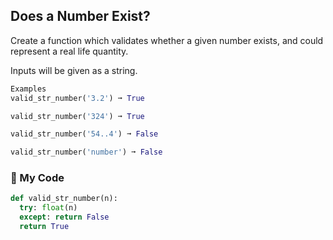 ## Does a Number Exist?

Create a function which validates whether a given number exists, and could represent a real life quantity.

Inputs will be given as a string.
```python
Examples
valid_str_number('3.2') ➞ True

valid_str_number('324') ➞ True

valid_str_number('54..4') ➞ False

valid_str_number('number') ➞ False
```
### :snake: My Code
```python
def valid_str_number(n):
  try: float(n)
  except: return False
  return True
```

